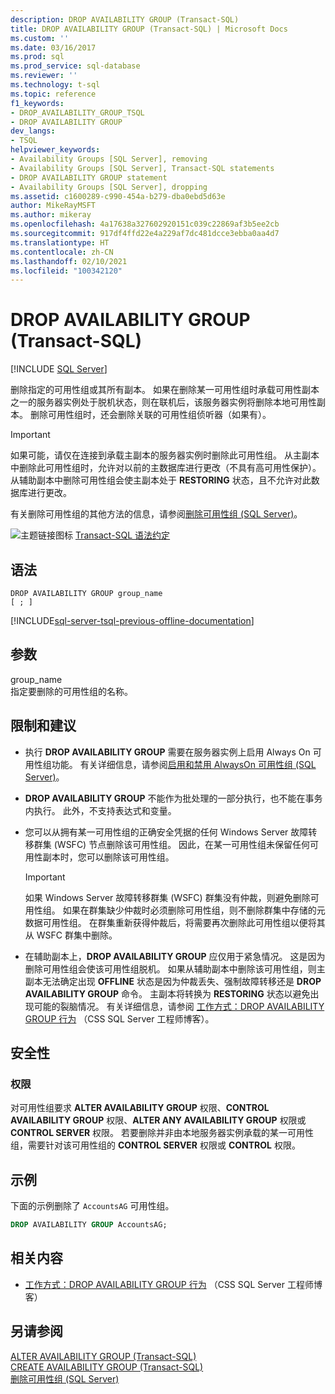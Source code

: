 ```yaml
---
description: DROP AVAILABILITY GROUP (Transact-SQL)
title: DROP AVAILABILITY GROUP (Transact-SQL) | Microsoft Docs
ms.custom: ''
ms.date: 03/16/2017
ms.prod: sql
ms.prod_service: sql-database
ms.reviewer: ''
ms.technology: t-sql
ms.topic: reference
f1_keywords:
- DROP_AVAILABILITY_GROUP_TSQL
- DROP AVAILABILITY GROUP
dev_langs:
- TSQL
helpviewer_keywords:
- Availability Groups [SQL Server], removing
- Availability Groups [SQL Server], Transact-SQL statements
- DROP AVAILABILITY GROUP statement
- Availability Groups [SQL Server], dropping
ms.assetid: c1600289-c990-454a-b279-dba0ebd5d63e
author: MikeRayMSFT
ms.author: mikeray
ms.openlocfilehash: 4a17638a327602920151c039c22869af3b5ee2cb
ms.sourcegitcommit: 917df4ffd22e4a229af7dc481dcce3ebba0aa4d7
ms.translationtype: HT
ms.contentlocale: zh-CN
ms.lasthandoff: 02/10/2021
ms.locfileid: "100342120"
---
```

# <a name="drop-availability-group-transact-sql"></a>DROP AVAILABILITY GROUP (Transact-SQL)
[!INCLUDE [SQL Server](../../includes/applies-to-version/sqlserver.md)]

  删除指定的可用性组或其所有副本。 如果在删除某一可用性组时承载可用性副本之一的服务器实例处于脱机状态，则在联机后，该服务器实例将删除本地可用性副本。 删除可用性组时，还会删除关联的可用性组侦听器（如果有）。  
  
> [!IMPORTANT]  
>  如果可能，请仅在连接到承载主副本的服务器实例时删除此可用性组。 从主副本中删除此可用性组时，允许对以前的主数据库进行更改（不具有高可用性保护）。 从辅助副本中删除可用性组会使主副本处于 **RESTORING** 状态，且不允许对此数据库进行更改。  
  
 有关删除可用性组的其他方法的信息，请参阅[删除可用性组 (SQL Server)](../../database-engine/availability-groups/windows/remove-an-availability-group-sql-server.md)。  
  
 ![主题链接图标](../../database-engine/configure-windows/media/topic-link.gif "“主题链接”图标") [Transact-SQL 语法约定](../../t-sql/language-elements/transact-sql-syntax-conventions-transact-sql.md)  
  
## <a name="syntax"></a>语法  
  
```syntaxsql
DROP AVAILABILITY GROUP group_name   
[ ; ]  
```  
  
[!INCLUDE[sql-server-tsql-previous-offline-documentation](../../includes/sql-server-tsql-previous-offline-documentation.md)]

## <a name="arguments"></a>参数
 group_name  
 指定要删除的可用性组的名称。  
  
## <a name="limitations-and-recommendations"></a>限制和建议  
  
-   执行 **DROP AVAILABILITY GROUP** 需要在服务器实例上启用 Always On 可用性组功能。 有关详细信息，请参阅[启用和禁用 AlwaysOn 可用性组 (SQL Server)](../../database-engine/availability-groups/windows/enable-and-disable-always-on-availability-groups-sql-server.md)。  
  
-   **DROP AVAILABILITY GROUP** 不能作为批处理的一部分执行，也不能在事务内执行。 此外，不支持表达式和变量。  
  
-   您可以从拥有某一可用性组的正确安全凭据的任何 Windows Server 故障转移群集 (WSFC) 节点删除该可用性组。 因此，在某一可用性组未保留任何可用性副本时，您可以删除该可用性组。  
  
    > [!IMPORTANT]  
    >  如果 Windows Server 故障转移群集 (WSFC) 群集没有仲裁，则避免删除可用性组。 如果在群集缺少仲裁时必须删除可用性组，则不删除群集中存储的元数据可用性组。 在群集重新获得仲裁后，将需要再次删除此可用性组以便将其从 WSFC 群集中删除。  
  
-   在辅助副本上，**DROP AVAILABILITY GROUP** 应仅用于紧急情况。 这是因为删除可用性组会使该可用性组脱机。 如果从辅助副本中删除该可用性组，则主副本无法确定出现 **OFFLINE** 状态是因为仲裁丢失、强制故障转移还是 **DROP AVAILABILITY GROUP** 命令。 主副本将转换为 **RESTORING** 状态以避免出现可能的裂脑情况。 有关详细信息，请参阅 [工作方式：DROP AVAILABILITY GROUP 行为](/archive/blogs/psssql/how-it-works-drop-availability-group-behaviors) （CSS SQL Server 工程师博客）。  
  
## <a name="security"></a>安全性  
  
### <a name="permissions"></a>权限  
 对可用性组要求 **ALTER AVAILABILITY GROUP** 权限、**CONTROL AVAILABILITY GROUP** 权限、**ALTER ANY AVAILABILITY GROUP** 权限或 **CONTROL SERVER** 权限。 若要删除并非由本地服务器实例承载的某一可用性组，需要针对该可用性组的 **CONTROL SERVER** 权限或 **CONTROL** 权限。  
  
## <a name="examples"></a>示例  
 下面的示例删除了 `AccountsAG` 可用性组。  
  
```sql  
DROP AVAILABILITY GROUP AccountsAG;  
```  
  
##  <a name="related-content"></a><a name="RelatedContent"></a> 相关内容  
  
-   [工作方式：DROP AVAILABILITY GROUP 行为](/archive/blogs/psssql/how-it-works-drop-availability-group-behaviors) （CSS SQL Server 工程师博客）  
  
## <a name="see-also"></a>另请参阅  
 [ALTER AVAILABILITY GROUP (Transact-SQL)](../../t-sql/statements/alter-availability-group-transact-sql.md)   
 [CREATE AVAILABILITY GROUP (Transact-SQL)](../../t-sql/statements/create-availability-group-transact-sql.md)   
 [删除可用性组 (SQL Server)](../../database-engine/availability-groups/windows/remove-an-availability-group-sql-server.md)  
  
